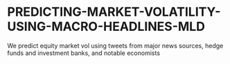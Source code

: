# PREDICTING-MARKET-VOLATILITY-USING-MACRO-HEADLINES-MLD
We predict equity market vol using tweets from major news sources, hedge funds and investment banks, and notable economists
